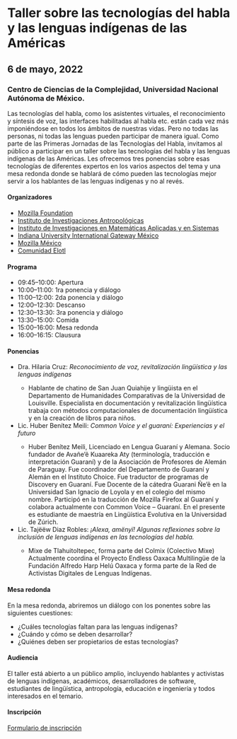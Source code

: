 <h1>Taller sobre las tecnologías del habla y las lenguas indígenas de las Américas</h1>
<h2>6 de mayo, 2022</h2>
<h3>Centro de Ciencias de la Complejidad,
Universidad Nacional Autónoma de México.</h3>
<p>
Las tecnologías del habla, como los asistentes virtuales, el reconocimiento y síntesis de voz, las interfaces habilitadas al habla etc. están cada vez más imponiéndose en todos los ámbitos de nuestras vidas.  Pero no todas las personas, ni todas las lenguas pueden participar de manera igual. Como parte de las Primeras Jornadas de las Tecnologías del Habla, invitamos al público a participar en un taller sobre las tecnologías del habla y las lenguas indígenas de las Américas. Les ofrecemos tres ponencias sobre esas tecnologías de diferentes expertos en los varios aspectos del tema y una mesa redonda donde se hablará de cómo pueden las tecnologías mejor servir a los hablantes de las lenguas indígenas y no al revés.
</p>

<h4>Organizadores</h4>
<ul>
<li><a href="https://foundation.mozilla.org">Mozilla Foundation</a></li>
<li><a href="https://www.iia.unam.mx/">Instituto de Investigaciones Antropológicas</a></li>
<li><a href="https://www.iimas.unam.mx/">Instituto de Investigaciones en Matemáticas Aplicadas y en Sistemas</a></li>
<li><a href="https://global.iu.edu/presence/gateways/mexico/index.html">Indiana University International Gateway México</a></li>
<li><a href="https://mozilla-mexico.org/">Mozilla México</a></li>
<li><a href="https://elotl.mx/">Comunidad Elotl</a></li>
</ul>

<h4>Programa </h4>
<ul>
<li>09:45–10:00: Apertura</li>
<li>10:00–11:00: 1ra ponencia y diálogo</li>
<li>11:00–12:00: 2da ponencia y diálogo</li>
<li>12:00–12:30: Descanso</li>
<li>12:30–13:30: 3ra ponencia y diálogo</li>
<li>13:30–15:00: Comida</li>
<li>15:00–16:00: Mesa redonda</li>
<li>16:00–16:15: Clausura</li>
</ul>

<h4>Ponencias</h4>
<ul>
<li>Dra. Hilaria Cruz: <i>Reconocimiento de voz, revitalización lingüística y las lenguas indígenas</i></li>
<ul>
<li>Hablante de chatino de San Juan Quiahije y lingüista en el Departamento de Humanidades Comparativas de la Universidad de Louisville. Especialista en documentación y revitalización lingüística trabaja con métodos computacionales de documentación lingüística y en la creación de libros para niños.</li>
</ul>
<li>Lic. Huber Benítez Meili: <i>Common Voice y el guaraní: Experiencias y el futuro</i></li>
<ul>
<li>Huber Benítez Meili, Licenciado en Lengua Guaraní y Alemana. Socio fundador de Avañe’ẽ Kuaareka Aty (terminología, traducción e interpretación Guaraní) y de la Asociación de Profesores de Alemán de Paraguay. Fue coordinador del Departamento de Guaraní y Alemán en el Instituto Choice. Fue traductor de programas de Discovery en Guaraní. Fue Docente de la cátedra Guarani Ñe’ẽ en la Universidad San Ignacio de Loyola y en el colegio del mismo nombre. Participó en la traducción de Mozilla Firefox al Guaraní y colabora actualmente con Common Voice – Guaraní. En el presente es estudiante de maestría en Lingüística Evolutiva en la Universidad de Zúrich.</li>
</ul>
<li>Lic. Tajëëw Diaz Robles:  <i>¡Alexa, amënyï! Algunas reflexiones sobre la inclusión de lenguas indígenas en las tecnologías del habla.</i></li>
<ul>
<li>Mixe de Tlahuitoltepec, forma parte del Colmix (Colectivo Mixe) Actualmente coordina el Proyecto Endless Oaxaca Multilingüe de la Fundación Alfredo Harp Helú Oaxaca y forma parte de la Red de Activistas Digitales de Lenguas Indígenas.</li>
</ul>
</ul>

<h4>Mesa redonda</h4>
<p>
En la mesa redonda, abriremos un diálogo con los ponentes sobre las siguientes cuestiones:
</p>
<ul>
<li>¿Cuáles tecnologías faltan para las lenguas indígenas?</li>
<li>¿Cuándo y cómo se deben desarrollar?</li>
<li>¿Quiénes deben ser propietarios de estas tecnologías?</li>
</ul>

<h4>Audiencia</h4>
<p>
El taller está abierto a un público amplio, incluyendo hablantes y activistas de lenguas indígenas, académicos, desarrolladores de software, estudiantes de lingüística, antropología, educación e ingeniería y todos interesados en el temario.
</p>
<h4>Inscripción</h4>
<p>
<a href="https://forms.gle/bRBuNGGb65xwXqBR7">Formulario de inscripción</a>
</p>
